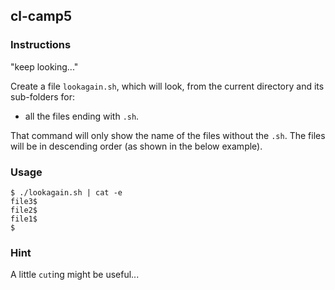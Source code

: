 ## cl-camp5

### Instructions

"keep looking..."

Create a file `lookagain.sh`, which will look, from the current directory and its sub-folders for:

- all the files ending with `.sh`.

That command will only show the name of the files without the `.sh`.
The files will be in descending order (as shown in the below example).

### Usage

```console
$ ./lookagain.sh | cat -e
file3$
file2$
file1$
$
```

### Hint

A little `cut`ing might be useful...
